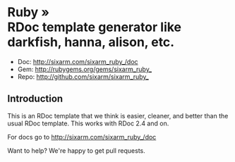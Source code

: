 # Ruby » <br> RDoc template generator like darkfish, hanna, alison, etc.

* Doc: <http://sixarm.com/sixarm_ruby_/doc>
* Gem: <http://rubygems.org/gems/sixarm_ruby_>
* Repo: <http://github.com/sixarm/sixarm_ruby_>
<!--HEADER-SHUT-->


## Introduction

This is an RDoc template that we think is easier, cleaner, and better than the usual RDoc template. This works with RDoc 2.4 and on.

For docs go to <http://sixarm.com/sixarm_ruby_/doc>

Want to help? We're happy to get pull requests.


